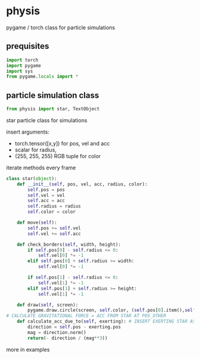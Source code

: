 # physis

 pygame / torch class for particle simulations

## prequisites

```py
import torch
import pygame
import sys
from pygame.locals import *
```

## particle simulation class

```py
from physis import star, TextObject
```

star particle class for simulations

insert arguments:
- torch.tensor([x,y]) for pos, vel and acc
- scalar for radius,
- (255, 255, 255) RGB tuple for color
  
iterate methods every frame

```py
class star(object):
    def __init__(self, pos, vel, acc, radius, color):
        self.pos = pos
        self.vel = vel
        self.acc = acc
        self.radius = radius
        self.color = color

    def move(self):
        self.pos += self.vel
        self.vel += self.acc

    def check_borders(self, width, height):
        if self.pos[0] - self.radius <= 0:
            self.vel[0] *= -1 
        elif self.pos[0] + self.radius >= width:
            self.vel[0] *= -1

        if self.pos[1] - self.radius <= 0:
            self.vel[1] *= -1
        elif self.pos[1] + self.radius >= height:
            self.vel[1] *= -1

    def draw(self, screen):
        pygame.draw.circle(screen, self.color, (self.pos[0].item(),self.pos[1].item()), self.radius)
# CALCULATE GRAVITATIONAL FORCE = ACC FROM STAR AT POS_OTHER
    def calculate_acc_due_to(self, exerting): # INSERT EXERTING STAR AS ARG2
        direction = self.pos - exerting.pos
        mag = direction.norm()
        return(- direction / (mag**3))
```

more in examples
